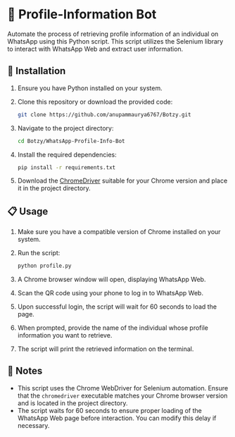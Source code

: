 # 🤖 Profile-Information Bot

Automate the process of retrieving profile information of an individual on WhatsApp using this Python script. This script utilizes the Selenium library to interact with WhatsApp Web and extract user information.

## 🚀 Installation

1. Ensure you have Python installed on your system.
2. Clone this repository or download the provided code:

    ```bash
    git clone https://github.com/anupammaurya6767/Botzy.git
    ```

3. Navigate to the project directory:

    ```bash
    cd Botzy/WhatsApp-Profile-Info-Bot
    ```
4. Install the required dependencies:

    ```bash
    pip install -r requirements.txt
    ```
5. Download the [ChromeDriver](https://chromedriver.chromium.org/downloads) suitable for your Chrome version and place it in the project directory.

## 📋 Usage

1. Make sure you have a compatible version of Chrome installed on your system.
2. Run the script:

    ```bash
    python profile.py
    ```
3. A Chrome browser window will open, displaying WhatsApp Web.
4. Scan the QR code using your phone to log in to WhatsApp Web.
5. Upon successful login, the script will wait for 60 seconds to load the page.
6. When prompted, provide the name of the individual whose profile information you want to retrieve.
7. The script will print the retrieved information on the terminal.

## 📝 Notes

- This script uses the Chrome WebDriver for Selenium automation. Ensure that the `chromedriver` executable matches your Chrome browser version and is located in the project directory.
- The script waits for 60 seconds to ensure proper loading of the WhatsApp Web page before interaction. You can modify this delay if necessary.
